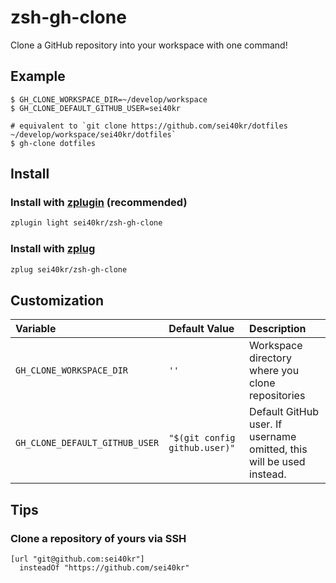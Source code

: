 # zsh-gh-clone

Clone a GitHub repository into your workspace with one command!

## Example

```
$ GH_CLONE_WORKSPACE_DIR=~/develop/workspace
$ GH_CLONE_DEFAULT_GITHUB_USER=sei40kr

# equivalent to `git clone https://github.com/sei40kr/dotfiles ~/develop/workspace/sei40kr/dotfiles`
$ gh-clone dotfiles
```

## Install

### Install with [zplugin](https://github.com/zdharma/zplugin) (recommended)

```sh
zplugin light sei40kr/zsh-gh-clone
```

### Install with [zplug](https://github.com/zplug/zplug)

```sh
zplug sei40kr/zsh-gh-clone
```
## Customization

| Variable                       | Default Value                 | Description                                                          |
| :--                            | :--                           | :--                                                                  |
| `GH_CLONE_WORKSPACE_DIR`       | `''`                          | Workspace directory where you clone repositories                     |
| `GH_CLONE_DEFAULT_GITHUB_USER` | `"$(git config github.user)"` | Default GitHub user. If username omitted, this will be used instead. |

## Tips

### Clone a repository of yours via SSH

```
[url "git@github.com:sei40kr"]
  insteadOf "https://github.com/sei40kr"
```

